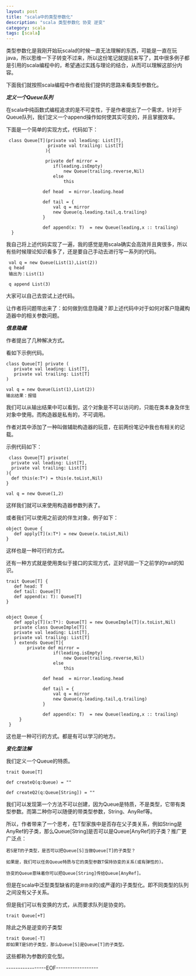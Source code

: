 ```yaml
---
layout: post
title: "scala中的类型参数化"
description: "scala 类型参数化 协变 逆变"
category: scala
tags: [scala]
---
```


类型参数化是我刚开始玩scala的时候一直无法理解的东西，可能是一直在玩java，所以思维一下子转变不过来，所以这份笔记就提前来写了，其中很多例子都是引用的scala编程中的，希望通过实践与理论的结合，从而可以理解这部分内容。

下面我们就按照scala编程中作者给我们提供的思路来看类型参数化。

*****定义一个Queue队列*****

在scala中纯函数式编程追求的是不可变性，于是作者提出了一个需求，针对于Queue队列，我们定义一个append操作如何使其实可变的，并且掌握效率。

下面是一个简单的实现方式，代码如下：
 
     class Queue[T](private val leading: List[T],
                    private val trailing: List[T]
                   ){

                   private def mirror = 
                      if(leading.isEmpty)
                          new Queue(trailing.reverse,Nil)
                      else
                          this

                  def head  = mirror.leading.head
               
                  def tail = {
                      val q = mirror
                      new Queue(q.leading.tail,q.trailing)
                  }

                  def append(x: T)  = new Queue(leading,x :: trailing)
      }

我自己将上述代码实现了一遍，我的感觉是用scala确实会高效并且爽很多，所以有些时候理论知识看多了，还是要自己手动去进行写一系列的代码。

     val q = new Queue(List(1),List(2))
     q head
     输出为：List(1)

     q append List(3)

大家可以自己去尝试上述代码。

让作者将问题带出来了：如何做到信息隐藏？即上述代码中对于如何对客户隐藏构造器中的相关参数问题。

*****信息隐藏*****

作者提出了几种解决方式。

看如下示例代码。

    class Queue[T] private (
       private val leading: List[T],
       private val trailing: List[T]
    )

    val q = new Queue(List(1),List(2))
    输出结果：报错

我们可以从输出结果中可以看到，这个对象是不可以访问的，只能在类本身及伴生对象中使用。而构造器是私有的，不可调用。

作者对其中添加了一种叫做辅助构造器的玩意，在前两份笔记中我也有相关的记载。

示例代码如下：

     class Queue[T] private(
      private val leading: List[T],
      private val trailing: List[T]
    ){
      def this(e:T*) = this(e.toList,Nil)
    }
 
    val q = new Queue(1,2)

这样我们就可以来使用构造器参数列表了。

或者我们可以使用之前说的伴生对象，例子如下：

    object Queue {
       def apply[T](x:T*) = new Queue(x.toList,Nil)
    }

这样也是一种可行的方式。

还有一种方式就是使用类似于接口的实现方式，正好巩固一下之前学的trait的知识。
 
    trait Queue[T] {
       def head: T
       def tail: Queue[T]
       def append(x: T): Queue[T]
    }

    
    object Queue {
       def apply[T](x:T*): Queue[T] = new QueueImple[T](x.toList,Nil)   
       private class QueueImple[T](
       private val leading: List[T],
       private val trailing: List[T]
       ) extends Queue[T]{
            private def mirror = 
                      if(leading.isEmpty)
                          new Queue(trailing.reverse,Nil)
                      else
                          this

                  def head  = mirror.leading.head
               
                  def tail = {
                      val q = mirror
                      new Queue(q.leading.tail,q.trailing)
                  }

                  def append(x: T)  = new Queue(leading,x :: trailing)
         }
     }

这也是一种可行的方式。都是有可以学习的地方。

*****变化型注解*****

我们定义一个Queue的特质。

    trait Queue[T]

    def createQ(q:Queue) = ""

    def createQ2(q:Queue[String]) = ""

我们可以发现第一个方法不可以创建，因为Queue是特质，不是类型，它带有类型参数。而第二种你可以随便的带类型参数，String、AnyRef等。

所以，作者带来了一个思考，在T型家族中是否存在父子类关系，例如String是AnyRef的子类，那么Queue[String]是否可以是Queue[AnyRef]的子类？推广更广泛点：

    若S是T的子类型，是否可以把Queue[S]当做Queue[T]的子类型？

    如果是，我们可以任务Queue特质与它的类型参数T保持协变的关系(或有弹性的)。

    协变的Queue意味着你可以把Queue[String]传给Queue[AnyRef]。

但是在scala中泛型类型缺省的是`非协变`的(或严谨的)子类型化。即不同类型的队列之间没有父子关系。

但是我们可以有变换的方式，从而要求队列是协变的。

    trait Queue[+T]

除此之外是逆变的子类型

    trait Queue[-T]
    即如果T是S的子类型，那么Queue[S]是Queue[T]的子类型。

这些都称为参数的变化型。


-----------------EOF------------------





















 









    







    


    




    



    
























    



    